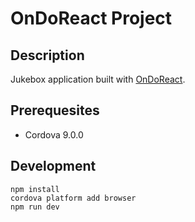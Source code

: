# OnDoReact Project

## Description

Jukebox application built with [OnDoReact](https://github.com/damiens-robert/ondoreact).

## Prerequesites

* Cordova 9.0.0

## Development

```
npm install
cordova platform add browser
npm run dev
```
